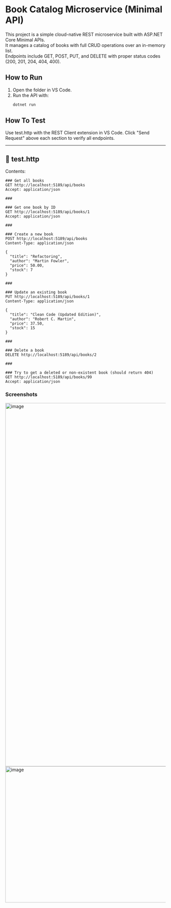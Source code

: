 # Book Catalog Microservice (Minimal API)

This project is a simple cloud-native REST microservice built with ASP.NET Core Minimal APIs.  
It manages a catalog of books with full CRUD operations over an in-memory list.  
Endpoints include GET, POST, PUT, and DELETE with proper status codes (200, 201, 204, 404, 400).  

## How to Run
1. Open the folder in VS Code.
2. Run the API with:
   ```bash
   dotnet run

## How To Test
Use test.http with the REST Client extension in VS Code.
Click "Send Request" above each section to verify all endpoints.


---

## 🧪 test.http


Contents:

```http
### Get all books
GET http://localhost:5189/api/books
Accept: application/json

###

### Get one book by ID
GET http://localhost:5189/api/books/1
Accept: application/json

###

### Create a new book
POST http://localhost:5189/api/books
Content-Type: application/json

{
  "title": "Refactoring",
  "author": "Martin Fowler",
  "price": 50.00,
  "stock": 7
}

###

### Update an existing book
PUT http://localhost:5189/api/books/1
Content-Type: application/json

{
  "title": "Clean Code (Updated Edition)",
  "author": "Robert C. Martin",
  "price": 37.50,
  "stock": 15
}

###

### Delete a book
DELETE http://localhost:5189/api/books/2

###

### Try to get a deleted or non-existent book (should return 404)
GET http://localhost:5189/api/books/99
Accept: application/json

```

### Screenshots
<img width="1899" height="1139" alt="image" src="https://github.com/user-attachments/assets/3f971b4e-ea6b-4c41-8bdd-fb7657f747ec" />
<img width="568" height="427" alt="image" src="https://github.com/user-attachments/assets/c8c87c13-fb71-426e-a1ec-97a35cc6bae7" />



